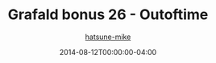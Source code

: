 ---
title: "Grafald bonus 26 - Outoftime"
type: "image"
date: 2014-08-12T00:00:00-04:00
draft: false
categories:
- comics
- collaborations
tags:
- grafald
image_path: "../img/2014/bonus_26.png"
alt_text: ""
author: "[hatsune-mike](https://cohost.org/hatsune-mike)"
---